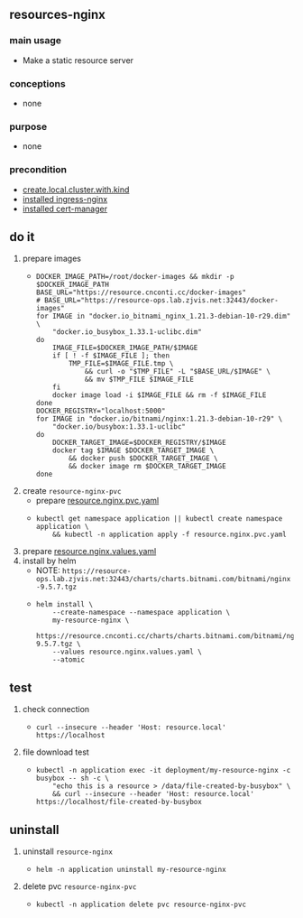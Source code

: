 ## resources-nginx

### main usage
* Make a static resource server

### conceptions
* none

### purpose
* none

### precondition
* [create.local.cluster.with.kind](/kubernetes/kind-cluster.md)
* [installed ingress-nginx](/kubernetes/basic%20components/ingress.nginx.md)
* [installed cert-manager](/kubernetes/basic%20components/cert.manager.md)

## do it
1. prepare images
    * ```shell  
      DOCKER_IMAGE_PATH=/root/docker-images && mkdir -p $DOCKER_IMAGE_PATH
      BASE_URL="https://resource.cnconti.cc/docker-images"
      # BASE_URL="https://resource-ops.lab.zjvis.net:32443/docker-images"
      for IMAGE in "docker.io_bitnami_nginx_1.21.3-debian-10-r29.dim" \
          "docker.io_busybox_1.33.1-uclibc.dim"
      do
          IMAGE_FILE=$DOCKER_IMAGE_PATH/$IMAGE
          if [ ! -f $IMAGE_FILE ]; then
              TMP_FILE=$IMAGE_FILE.tmp \
                  && curl -o "$TMP_FILE" -L "$BASE_URL/$IMAGE" \
                  && mv $TMP_FILE $IMAGE_FILE
          fi
          docker image load -i $IMAGE_FILE && rm -f $IMAGE_FILE
      done
      DOCKER_REGISTRY="localhost:5000"
      for IMAGE in "docker.io/bitnami/nginx:1.21.3-debian-10-r29" \
          "docker.io/busybox:1.33.1-uclibc"
      do
          DOCKER_TARGET_IMAGE=$DOCKER_REGISTRY/$IMAGE
          docker tag $IMAGE $DOCKER_TARGET_IMAGE \
              && docker push $DOCKER_TARGET_IMAGE \
              && docker image rm $DOCKER_TARGET_IMAGE
      done
      ```
2. create `resource-nginx-pvc`
    * prepare [resource.nginx.pvc.yaml](resources/resource.nginx.pvc.yaml.md)
    * ```shell
      kubectl get namespace application || kubectl create namespace application \
          && kubectl -n application apply -f resource.nginx.pvc.yaml
      ```
3. prepare [resource.nginx.values.yaml](resources/resource.nginx.values.yaml.md)
4. install by helm
    * NOTE: `https://resource-ops.lab.zjvis.net:32443/charts/charts.bitnami.com/bitnami/nginx-9.5.7.tgz`
    * ```shell
      helm install \
          --create-namespace --namespace application \
          my-resource-nginx \
          https://resource.cnconti.cc/charts/charts.bitnami.com/bitnami/nginx-9.5.7.tgz \
          --values resource.nginx.values.yaml \
          --atomic
      ```

## test
1. check connection
    * ```shell
      curl --insecure --header 'Host: resource.local' https://localhost
      ```
2. file download test
    * ```shell
      kubectl -n application exec -it deployment/my-resource-nginx -c busybox -- sh -c \
          "echo this is a resource > /data/file-created-by-busybox" \
          && curl --insecure --header 'Host: resource.local' https://localhost/file-created-by-busybox
      ```

## uninstall
1. uninstall `resource-nginx`
    * ```shell
      helm -n application uninstall my-resource-nginx
      ```
2. delete pvc `resource-nginx-pvc`
    * ```shell
      kubectl -n application delete pvc resource-nginx-pvc
      ```



















